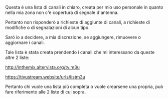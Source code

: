 Questa è una lista di canali in chiaro, creata per mio uso personale in quanto nella mia zona non c'è copertura di segnale d'antenna.

Pertanto non risponderò a richieste di aggiunte di canali, a richieste di modifiche o di segnalazioni di alcun tipo. 

Sarò io a decidere, a mia discrezione, se aggiungere, rimuovere o aggiornare i canali.

Tale lista è stata creata prendendo i canali che mi interessano da queste altre 2 liste:

http://inthemix.altervista.org/tv.m3u

https://tivustream.website/urls/listm3u

Pertanto chi vuole una lista più completa o vuole crearsene una propria, può fare riferimento alle 2 liste di cui sopra.
